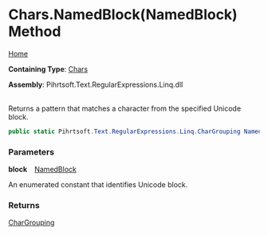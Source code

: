 # Chars\.NamedBlock\(NamedBlock\) Method

[Home](../../../../../../README.md)

**Containing Type**: [Chars](../README.md)

**Assembly**: Pihrtsoft\.Text\.RegularExpressions\.Linq\.dll

\
Returns a pattern that matches a character from the specified Unicode block\.

```csharp
public static Pihrtsoft.Text.RegularExpressions.Linq.CharGrouping NamedBlock(Pihrtsoft.Text.RegularExpressions.Linq.NamedBlock block)
```

### Parameters

**block** &ensp; [NamedBlock](../../NamedBlock/README.md)

An enumerated constant that identifies Unicode block\.

### Returns

[CharGrouping](../../CharGrouping/README.md)

